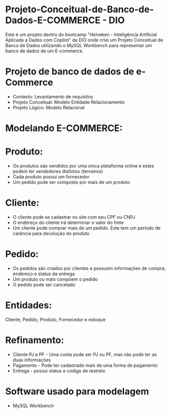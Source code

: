 # Projeto-Conceitual-de-Banco-de-Dados-E-COMMERCE - DIO
Este é um projeto dentro do bootcamp "Heineken - Inteligência Artificial Aplicada a Dados com Copilot" da DIO onde criei um Projeto Conceitual de Banco de Dados utilizando o MySQL Workbench para representar um banco de dados  de um E-commerce.

# Projeto de banco de dados de e-Commerce
- Contexto: Levantamento de requisitos
- Projeto Conceitual: Modelo Entidade Relacionamento
- Projeto Lógico: Modelo Relacional
# Modelando E-COMMERCE:
# Produto:
- Os produtos são vendidos por uma única plataforma online e estes podem ter vendedores distintos (terceiros)
- Cada produto possui um fornecedor
- Um pedido pode ser composto por mais de um produto
# Cliente:
- O cliente pode se cadastrar no site com seu CPF ou CNPJ
- O endereço do cliente irá determinar o valor do frete
- Um cliente pode comprar mais de um pedido. Este tem um período de carência para devolução do produto
# Pedido:
- Os pedidos são criados por clientes e possuem informações de compra, endereço e status da entrega
- Um produto ou mais compõem o pedido
- O pedido pode ser cancelado
# Entidades:
Cliente, Pedido, Produto, Fornecedor e estoque
# Refinamento:
- Cliente PJ e PF - Uma conta pode ser PJ ou PF, mas não pode ter as duas informações
- Pagamento - Pode ter cadastrado mais de uma forma de pagamento
- Entrega - possui status e código de restreio
# Software usado para modelagem
- MySQL Workbench
